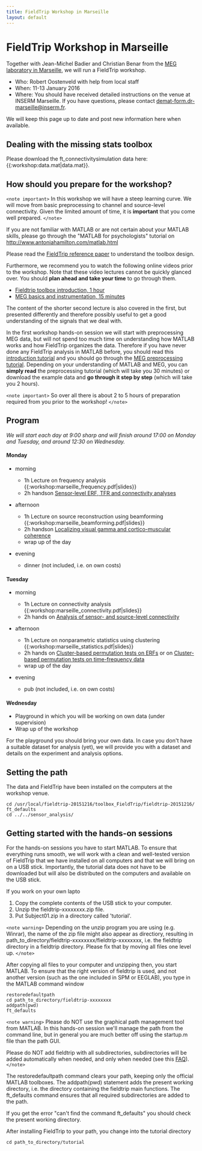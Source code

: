 ```yaml
---
title: FieldTrip Workshop in Marseille
layout: default
---
```


#  FieldTrip Workshop in Marseille

Together with Jean-Michel Badier and Christian Benar from the [MEG laboratory in Marseille](http://meg.univ-amu.fr/wiki/Main_Page), we will run a FieldTrip workshop.

*  Who: Robert Oostenveld with help from local staff
*  When: 11-13 January 2016
*  Where: You should have received detailed instructions on the venue at INSERM Marseille. If you have questions, please contact [demat-form.dr-marseille@inserm.fr](/demat-form.dr-marseille@inserm.fr).

We will keep this page up to date and post new information here when available.

## Dealing with the missing stats toolbox

Please download the ft_connectivitysimulation data here: {{:workshop:data.mat|data.mat}}.

## How should you prepare for the workshop?

`<note important>`
In this workshop we will have a steep learning curve. We will move from basic preprocessing to channel and source-level connectivity. Given the limited amount of time, it is **important** that you come well prepared.
`</note>`

If you are not familiar with MATLAB or are not certain about your MATLAB skills, please go through the "MATLAB for psychologists" tutorial on http://www.antoniahamilton.com/matlab.html

Please read the [FieldTrip reference paper](http://www.hindawi.com/journals/cin/2011/156869/) to understand the toolbox design.

Furthermore, we recommend you to watch the following online videos prior to the workshop. Note that these video lectures cannot be quickly glanced over. You should **plan ahead and take your time** to go through them.

*  [Fieldtrip toolbox introduction, 1 hour](https://www.youtube.com/watch?v=eUVL_twWNdk)
*  [MEG basics and instrumentation, 15 minutes](https://www.youtube.com/watch?v=CPj4jJACeIs)

The content of the shorter second lecture is also covered in the first, but presented differently and therefore possibly useful to get a good understanding of the signals that we deal with.

In the first workshop hands-on session we will start with preprocessing MEG data, but will not spend too much time on understanding how MATLAB works and how FieldTrip organizes the data. Therefore if you have never done any FieldTrip analysis in MATLAB before, you should read this [introduction tutorial](/tutorial/introduction) and you should go through the [MEG preprocessing tutorial](/tutorial/eventrelatedaveraging). Depending on your understanding of MATLAB and MEG, you can **simply read** the preprocessing tutorial (which will take you 30 minutes) or download the example data and **go through it step by step** (which will take you 2 hours).

`<note important>`
So over all there is about 2 to 5 hours of preparation required from you prior to the workshop!
`</note>`

## Program

*We will start each day at 9:00 sharp and will finish around 17:00 on Monday and Tuesday, and around 12:30 on Wednesday.*

####  Monday

*  morning
    * 1h Lecture on frequency analysis {{:workshop:marseille_frequency.pdf|slides}}
    * 2h handson [Sensor-level ERF, TFR and connectivity analyses](/tutorial/sensor_analysis)

*  afternoon
    * 1h Lecture on source reconstruction using beamforming {{:workshop:marseille_beamforming.pdf|slides}}
    * 2h handson [Localizing visual gamma and cortico-muscular coherence](/tutorial/beamformingextended)
    * wrap up of the day

*  evening
    * dinner (not included, i.e. on own costs)

#### Tuesday

*  morning
    * 1h Lecture on connectivity analysis {{:workshop:marseille_connectivity.pdf|slides}}
    * 2h hands on [Analysis of sensor- and source-level connectivity](/tutorial/connectivityextended)

*  afternoon
    * 1h Lecture on nonparametric statistics using clustering {{:workshop:marseille_statistics.pdf|slides}}
    * 2h hands on [Cluster-based permutation tests on ERFs](/tutorial/cluster_permutation_timelock) or on [Cluster-based permutation tests on time-frequency data](/tutorial/cluster_permutation_freq)
    * wrap up of the day

*  evening
    * pub (not included, i.e. on own costs)

#### Wednesday

*  Playground in which you will be working on own data (under supervision)
*  Wrap up of the workshop

For the playground you should bring your own data. In case you don't have a suitable dataset for analysis (yet), we will provide you with a dataset and details on the experiment and analysis options.

## Setting the path

The data and FieldTrip have been installed on the computers at the workshop venue.

    cd /usr/local/fieldtrip-20151216/toolbox_FieldTrip/fieldtrip-20151216/
    ft_defaults
    cd ../../sensor_analysis/

## Getting started with the hands-on sessions

For the hands-on sessions you have to start MATLAB. To ensure that everything runs smooth, we will work with a clean and well-tested version of FieldTrip that we have installed on all computers and that we will bring on on a USB stick. Importantly, the tutorial data does not have to be downloaded but will also be distributed on the computers and available on the USB stick.

If you work on your own lapto
 1.  Copy the complete contents of the USB stick to your computer.
 2.  Unzip the fieldtrip-xxxxxxxx.zip file.
 3.  Put Subject01.zip in a directory called 'tutorial'.

`<note warning>`
Depending on the unzip program you are using (e.g. Winrar), the name
of the zip file might also appear as directiory, resulting in
path_to_directory/fieldtrip-xxxxxxxx/fieldtrip-xxxxxxxx, i.e. the
fieldtrip directory in a fieldtrip directory. Please fix that by
moving all files one level up.
`</note>`

After copying all files to your computer and unzipping then, you start MATLAB. To ensure that the right version of fieldtrip is used, and not another version (such as the one included in SPM or EEGLAB), you type in the MATLAB command window

    restoredefaultpath
    cd path_to_directory/fieldtrip-xxxxxxxx
    addpath(pwd)
    ft_defaults

`<note warning>`
Please do NOT use the graphical path management tool from MATLAB. In this hands-on session we'll manage the path from the command line, but in general you are much better off using the startup.m file than the path GUI.

Please do NOT add fieldtrip with all subdirectories, subdirectories will be added automatically when needed, and only when needed (see this [FAQ](/faq/should_i_add_fieldtrip_with_all_subdirectories_to_my_matlab_path)).
`</note>`

The restoredefaultpath command clears your path, keeping only the
official MATLAB toolboxes. The addpath(pwd) statement adds the
present working directory, i.e. the directory containing the fieldtrip
main functions. The ft_defaults command ensures that all required
subdirectories are added to the path.

If you get the error "can't find the command ft_defaults" you should check the present working directory.

After installing FieldTrip to your path, you change into the tutorial directory

    cd path_to_directory/tutorial

